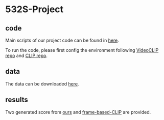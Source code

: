 # 532S-Project

## code
Main scripts of our project code can be found in [here](https://github.com/chenwei-zhang/532S-Project/blob/main/532S.ipynb).

To run the code, please first config the environment following [VideoCLIP repo](https://github.com/facebookresearch/fairseq/tree/main/examples/MMPT) and [CLIP repo](https://github.com/openai/CLIP).

## data

The data can be downloaded [here](https://drive.google.com/drive/folders/1uZm6EcJNzxkO4YF2ZgB8vBUj92be548v?usp=sharing).

## results

Two generated score from [ours](https://github.com/chenwei-zhang/532S-Project/blob/main/Ours_score_flat_f1.csv) and [frame-based-CLIP](https://github.com/chenwei-zhang/532S-Project/blob/main/CLIP_scores_flat.csv) are provided.
